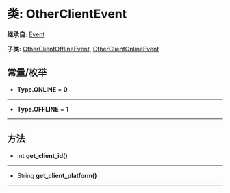 # 类: OtherClientEvent  
  
**继承自:** [Event](Event.md)  
  
**子类:** [OtherClientOfflineEvent](OtherClientOfflineEvent.md), [OtherClientOnlineEvent](OtherClientOnlineEvent.md)  
  
## 常量/枚举  
  
- **Type.ONLINE** = **0**  
  
---  
  
- **Type.OFFLINE** = **1**  
  
---  
  
## 方法 
  
- int **get_client_id()**  
  
---  
  
- String **get_client_platform()**  
  
---  
  

